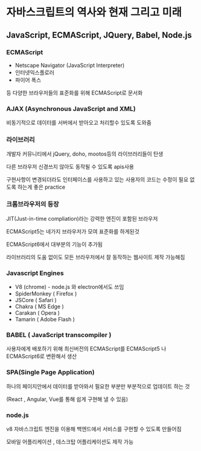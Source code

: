 # 자바스크립트의 역사와 현재 그리고 미래

## JavaScript, ECMAScript, JQuery, Babel, Node.js

### ECMAScript

- Netscape Navigator (JavaScript Interpreter)
- 인터넷익스플로러
- 파이어 폭스

등 다양한 브라우저들의 표준화를 위해 ECMAScript로 문서화 

### AJAX (Asynchronous JavaScript and XML)

비동기적으로 데이터를 서버에서 받아오고 처리할수 있도록 도와줌

### 라이브러리

개발자 커뮤니티에서 jQuery, doho, mootos등의 라이브러리들이 탄생 

다른 브라우저 신경쓰지 않아도 동작될 수 있도록 apis사용 

구현사항이 변경되더라도 인터페이스를 사용하고 있는 사용자의 코드는 수정이 필요 없도록 하는게 좋은 practice

### 크롬브라우저의 등장

JIT(Just-in-time compliation)라는 강력한 엔진이 포함된 브라우저

ECMAScript5는 네가지 브라우저가 모여 표준화를 하게된것 

ECMAScript6에서 대부분의 기능이 추가됨

라이브러리의 도움 없이도 모든 브라우저에서 잘 동작하는 웹사이트 제작 가능해짐

### Javascript Engines

- V8 (chrome)  - node.js 와 electron에서도 쓰임
- SpiderMonkey ( Firefox )
- JSCore ( Safari )
- Chakra ( MS Edge )
- Carakan ( Opera )
- Tamarin ( Adobe Flash )

### BABEL ( JavaScript transcompiler )

사용자에게 배포하기 위해 최신버전의 ECMAScript를 ECMAScript5 나 ECMAScript6로 변환해서 생산

### SPA(Single Page Application)

하나의 페이지안에서 데이터를 받아와서 필요한 부분만 부분적으로 업데이트 하는 것

(React , Angular, Vue를 통해 쉽게 구현해 낼 수 있음)

### node.js

v8 자바스크립트 엔진을 이용해 백엔드에서 서비스를 구현할 수 있도록 만들어짐

모바일 어플리케이션 , 데스크탑 어플리케이션도 제작 가능

